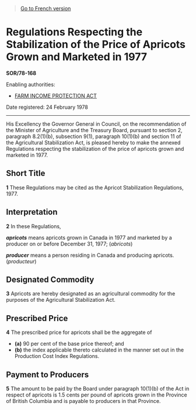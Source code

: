 > [Go to French version](/fr/Règlements/Décrets,%20ordonnances%20et%20règlements%20statutaires/78/168.md)

# Regulations Respecting the Stabilization of the Price of Apricots Grown and Marketed in 1977

**SOR/78-168**

Enabling authorities: 
- [FARM INCOME PROTECTION ACT](/en/Acts/Statutes%20of%20Canada/1991/c.%2022.md)

Date registered: 24 February 1978

----------

His Excellency the Governor General in Council, on the recommendation of the Minister of Agriculture and the Treasury Board, pursuant to section 2, paragraph 8.2(1)(b), subsection 9(1), paragraph 10(1)(b) and section 11 of the Agricultural Stabilization Act, is pleased hereby to make the annexed Regulations respecting the stabilization of the price of apricots grown and marketed in 1977.




## Short Title


**1** These Regulations may be cited as the Apricot Stabilization Regulations, 1977.




## Interpretation


**2** In these Regulations,

***apricots*** means apricots grown in Canada in 1977 and marketed by a producer on or before December 31, 1977; (*abricots*)

***producer*** means a person residing in Canada and producing apricots. (*producteur*)




## Designated Commodity


**3** Apricots are hereby designated as an agricultural commodity for the purposes of the Agricultural Stabilization Act.




## Prescribed Price


**4** The prescribed price for apricots shall be the aggregate of
- **(a)** 90 per cent of the base price thereof; and
- **(b)** the index applicable thereto calculated in the manner set out in the Production Cost Index Regulations.




## Payment to Producers


**5** The amount to be paid by the Board under paragraph 10(1)(b) of the Act in respect of apricots is 1.5 cents per pound of apricots grown in the Province of British Columbia and is payable to producers in that Province.


